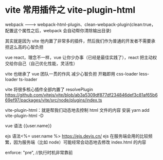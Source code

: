 # vite 常用插件之 vite-plugin-html

webpack ---> webpack-html-plugin、clean-webpack-plugin(clean:true，配置这个属性之后，webpack 会自动帮你清除输出目录)

其实就是因为 vite 他内置了非常多的插件，然后我们作为普通的开发者不需要承担这么高的心智负担

vue react，理念不一样，vue 让你少办事（已经是最佳实践了），react 把主动权交给你自己（自己优化性能，灵活性）

vite 也继承了 vue 团队一贯的作风 减少心智负担 开箱即用 css-loader less-loader ts-loader

vite 将很多核心插件全部内置了 resolvePlugin https://github.com/vitejs/vite/blob/ab3a5309df877df234846def3c81af65b669ef97/packages/vite/src/node/plugins/index.ts

vite-plugin-html：就是帮我们动态地去控制 html 文件的内容
安装 yarn add vite-plugin-html -D

vue 语法 {{user.name}}

ejs 语法<%= user.name %> https://ejs.devjs.cn/
ejs 在服务端会用的比较频繁，因为服务端（比如 node）可能经常会动态地去修改 index.html 的内容

enforce: "pre", //执行时机非常靠前
